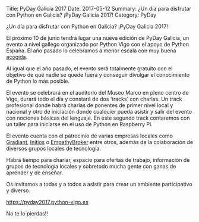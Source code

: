 Title: PyDay Galicia 2017
Date: 2017-05-12
Summary: ¿Un día para disfrutar con Python en Galicia? ¡PyDay Galicia 2017!
Category: PyDay

¿Un día para disfrutar con Python en Galicia? ¡PyDay Galicia 2017!

El próximo 10 de junio tendrá lugar una nueva edición de PyDay Galicia, un evento a nivel gallego organizado por Python Vigo con el apoyo de Python España. El año pasado lo celebramos a menor escala con muy buena <a href="https://www.facebook.com/media/set/?set=a.537721123085426.1073741834.438095649714641&type=1&l=2488aa0c57" target="_new">acogida</a>.

Al igual que el año pasado, el evento será totalmente gratuito con el objetivo de que nadie se quede fuera y conseguir divulgar el conocimiento de Python lo más posible.

El evento se celebrará en el auditorio del Museo Marco en pleno centro de Vigo, durará todo el día y constará de dos ‘tracks’ con charlas. Un track profesional donde habrá charlas de ponentes de primer nivel local y nacional y otro de iniciación donde cualquier pueda asistir y salir del evento con nociones básicas del lenguaje. En este segundo track contaremos con un taller para iniciarse en el uso de Python en Raspberry Pi.

El evento cuenta con el patrocinio de varias empresas locales como <a href="https://www.gradiant.org/" target="_new">Gradiant</a>, <a href="https://initios.com/" target="_new">Initios</a> o <a href="https://www.empathybroker.com/" target="_new">EmpathyBroker</a> entre otros, además de la colaboración de diversos grupos locales de tecnología.

Habrá tiempo para charlar, espacio para ofertas de trabajo, información de grupos de tecnología locales y sobretodo mucha gente con ganas de aprender y de enseñar.

Os invitamos a todas y a todos a asistir para crear un ambiente participativo y diverso.

<a href="https://pyday2017.python-vigo.es/" target="_new">https://pyday2017.python-vigo.es</a>

No te lo pierdas!!

